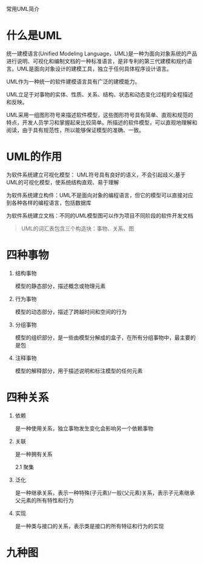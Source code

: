 常用UML简介

# 什么是UML

统一建模语言(Unified Modeling Language，UML)是一种为面向对象系统的产品进行说明、可视化和编制文档的一种标准语言，是非专利的第三代建模和规约语言。UML是面向对象设计的建模工具，独立于任何具体程序设计语言。

UML作为一种统一的软件建模语言具有广泛的建模能力。

UML立足于对事物的实体、性质、关系、结构、状态和动态变化过程的全程描述和反映。

UML采用一组图形符号来描述软件模型，这些图形符号具有简单、直观和规范的特点，开发人员学习和掌握起来比较简单。所描述的软件模型，可以直观地理解和阅读，由于具有规范性，所以能够保证模型的准确、一致。

# UML的作用

为软件系统建立可视化模型：
UML符号具有良好的语义，不会引起歧义;基于UML的可视化模型，使系统结构直观、易于理解

为软件系统建立构件：UML不是面向对象的编程语言，但它的模型可以直接对应到各种各样的编程语言，包括数据库

为软件系统建立文档：不同的UML模型图可以作为项目不同阶段的软件开发文档

> UML的词汇表包含三个构造块：事物、关系、图

# 四种事物

1. 结构事物

    模型的静态部分，描述概念或物理元素

2. 行为事物

    模型的动态部分，描述了跨越时间和空间的行为

3. 分组事物

    模型的组织部分，是一些由模型分解成的盒子，在所有分组事物中，最主要的是包

4. 注释事物

    模型的解释部分，用于描述说明和标注模型的任何元素

# 四种关系

1. 依赖

    是一种使用关系，独立事物发生变化会影响另一个依赖事物

2. 关联

    是一种拥有关系

    2.1 聚集

3. 泛化

    是一种继承关系，表示一种特殊(子元素)/一般(父元素)关系，表示子元素继承父元素的所有特性和行为

4. 实现

    是一种类与接口的关系，表示类是接口的所有特征和行为的实现

# 九种图